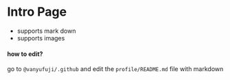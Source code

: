 # Intro Page

- supports mark down
- supports images

#### how to edit?
go to `@vanyufuji/.github` and edit the `profile/README.md` file with markdown

